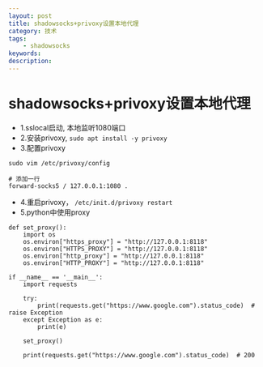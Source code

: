 ```yaml
---
layout: post
title: shadowsocks+privoxy设置本地代理
category: 技术
tags: 
    - shadowsocks
keywords: 
description: 
---
```


# shadowsocks+privoxy设置本地代理

- 1.sslocal启动, 本地监听1080端口
- 2.安装privoxy, `sudo apt install -y privoxy`
- 3.配置privoxy

```
sudo vim /etc/privoxy/config

# 添加一行
forward-socks5 / 127.0.0.1:1080 .

```

- 4.重启privoxy， `/etc/init.d/privoxy restart`
- 5.python中使用proxy

```
def set_proxy():
    import os
    os.environ["https_proxy"] = "http://127.0.0.1:8118"
    os.environ["HTTPS_PROXY"] = "http://127.0.0.1:8118"
    os.environ["http_proxy"] = "http://127.0.0.1:8118"
    os.environ["HTTP_PROXY"] = "http://127.0.0.1:8118"

if __name__ == '__main__':
    import requests
    
    try:
        print(requests.get("https://www.google.com").status_code)  # raise Exception
    except Exception as e:
        print(e)
    
    set_proxy()
    
    print(requests.get("https://www.google.com").status_code)  # 200

```
